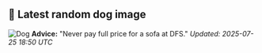 ## 🐶 Latest random dog image
![Dog](https://images.dog.ceo/breeds/setter-english/n02100735_993.jpg)
**Advice:** "Never pay full price for a sofa at DFS."
*Updated: 2025-07-25 18:50 UTC*
